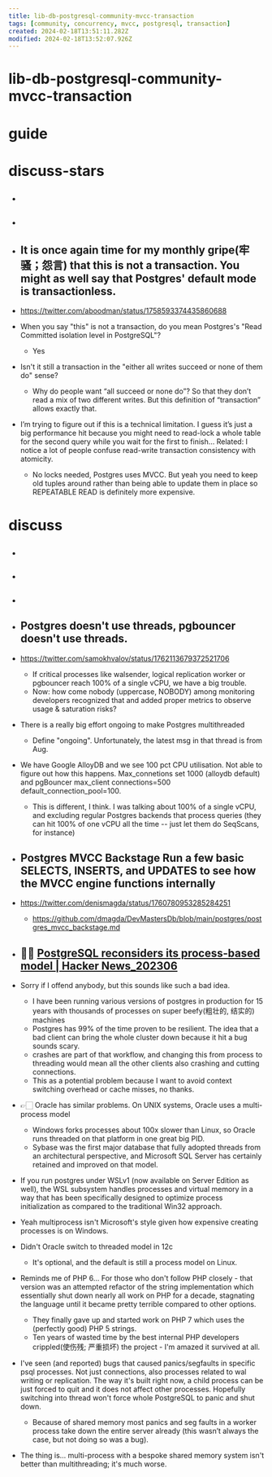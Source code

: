 ```yaml
---
title: lib-db-postgresql-community-mvcc-transaction
tags: [community, concurrency, mvcc, postgresql, transaction]
created: 2024-02-18T13:51:11.282Z
modified: 2024-02-18T13:52:07.926Z
---
```


# lib-db-postgresql-community-mvcc-transaction

# guide

# discuss-stars
- ## 

- ## 

- ## It is once again time for my monthly gripe(牢骚；怨言) that this is not a transaction. You might as well say that Postgres' default mode is transactionless.
- https://twitter.com/aboodman/status/1758593374435860688
- When you say "this" is not a transaction, do you mean Postgres's "Read Committed isolation level in PostgreSQL"?
  - Yes

- Isn't it still a transaction in the "either all writes succeed or none of them do" sense?
  - Why do people want “all succeed or none do”? So that they don’t read a mix of two different writes. But this definition of “transaction” allows exactly that.

- I’m trying to figure out if this is a technical limitation. I guess it’s just a big performance hit because you might need to read-lock a whole table  for the second query while you wait for the first to finish… Related: I notice a lot of people confuse read-write transaction consistency with atomicity.
  - No locks needed, Postgres uses MVCC. But yeah you need to keep old tuples around rather than being able to update them in place so REPEATABLE READ is definitely more expensive.
# discuss
- ## 

- ## 

- ## 

- ## Postgres doesn't use threads, pgbouncer doesn't use threads. 
- https://twitter.com/samokhvalov/status/1762113679372521706
  - If critical processes like walsender, logical replication worker or pgbouncer reach 100% of a single vCPU, we have a big trouble.
  - Now: how come nobody (uppercase, NOBODY) among monitoring developers recognized that and added proper metrics to observe usage & saturation risks?

- There is a really big effort ongoing to make Postgres multithreaded
  - Define "ongoing". Unfortunately, the latest msg in that thread is from Aug.
- We have Google AlloyDB and we see 100 pct CPU utilisation. Not able to figure out how this happens. Max_connetions set 1000 (alloydb default) and pgBouncer max_client connections=500 default_connection_pool=100.
  - This is different, I think. I was talking about 100% of a single vCPU, and excluding regular Postgres backends that process queries (they can hit 100% of one vCPU all the time -- just let them do SeqScans, for instance)

- ## Postgres MVCC Backstage Run a few basic SELECTS, INSERTS, and UPDATES to see how the MVCC engine functions internally
- https://twitter.com/denismagda/status/1760780953285284251
  - https://github.com/dmagda/DevMastersDb/blob/main/postgres/postgres_mvcc_backstage.md

- ## 🤼🏻 [PostgreSQL reconsiders its process-based model | Hacker News_202306](https://news.ycombinator.com/item?id=36393030)

- Sorry if I offend anybody, but this sounds like such a bad idea.
  - I have been running various versions of postgres in production for 15 years with thousands of processes on super beefy(粗壮的, 结实的) machines
  - Postgres has 99% of the time proven to be resilient. The idea that a bad client can bring the whole cluster down because it hit a bug sounds scary.
  - crashes are part of that workflow, and changing this from process to threading would mean all the other clients also crashing and cutting connections. 
  - This as a potential problem because I want to avoid context switching overhead or cache misses, no thanks.

- 👉🏻 Oracle has similar problems. On UNIX systems, Oracle uses a multi-process model
  - Windows forks processes about 100x slower than Linux, so Oracle runs threaded on that platform in one great big PID.
  - Sybase was the first major database that fully adopted threads from an architectural perspective, and Microsoft SQL Server has certainly retained and improved on that model.
- If you run postgres under WSLv1 (now available on Server Edition as well), the WSL subsystem handles processes and virtual memory in a way that has been specifically designed to optimize process initialization as compared to the traditional Win32 approach.
- Yeah multiprocess isn't Microsoft's style given how expensive creating processes is on Windows.
- Didn't Oracle switch to threaded model in 12c
  - It's optional, and the default is still a process model on Linux.

- Reminds me of PHP 6... For those who don't follow PHP closely - that version was an attempted refactor of the string implementation which essentially shut down nearly all work on PHP for a decade, stagnating the language until it became pretty terrible compared to other options. 
  - They finally gave up and started work on PHP 7 which uses the (perfectly good) PHP 5 strings. 
  - Ten years of wasted time by the best internal PHP developers crippled(使伤残; 严重损坏) the project - I'm amazed it survived at all.

- I've seen (and reported) bugs that caused panics/segfaults in specific psql processes. Not just connections, also processes related to wal writing or replication. The way it's built right now, a child process can be just forced to quit and it does not affect other processes. Hopefully switching into thread won't force whole PostgreSQL to panic and shut down.
  - Because of shared memory most panics and seg faults in a worker process take down the entire server already (this wasn’t always the case, but not doing so was a bug).

- The thing is... multi-process with a bespoke shared memory system isn't better than multithreading; it's much worse.
